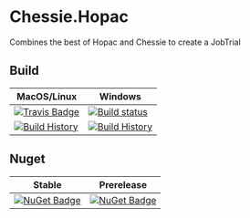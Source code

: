 # Chessie.Hopac

Combines the best of Hopac and Chessie to create a JobTrial

## Build

MacOS/Linux | Windows
--- | ---
[![Travis Badge](https://travis-ci.org/TheAngryByrd/Chessie.Hopac.svg?branch=master)](https://travis-ci.org/TheAngryByrd/Chessie.Hopac) | [![Build status](https://ci.appveyor.com/api/projects/status/github/TheAngryByrd/Chessie.Hopac?svg=true)](https://ci.appveyor.com/project/TheAngryByrd/chessie-hopac)
[![Build History](https://buildstats.info/travisci/chart/TheAngryByrd/Chessie.Hopac)](https://travis-ci.org/TheAngryByrd/Chessie.Hopac/builds) | [![Build History](https://buildstats.info/appveyor/chart/TheAngryByrd/chessie-hopac)](https://ci.appveyor.com/project/TheAngryByrd/chessie-hopac)  


## Nuget 

Stable | Prerelease
--- | ---
[![NuGet Badge](https://buildstats.info/nuget/Chessie.Hopac)](https://www.nuget.org/packages/Chessie.Hopac/) | [![NuGet Badge](https://buildstats.info/nuget/Chessie.Hopac?includePreReleases=true)](https://www.nuget.org/packages/Chessie.Hopac/)
